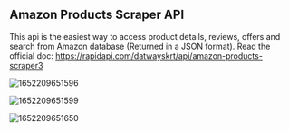## Amazon Products Scraper API
This api is the easiest way to access product details, reviews, offers and search from Amazon database (Returned in a JSON format).
Read the official doc: https://rapidapi.com/datwayskrt/api/amazon-products-scraper3


![1652209651596](https://user-images.githubusercontent.com/49740149/175571608-b78c34d7-c827-4eb5-8ebc-453202b422ff.jpg)

![1652209651599](https://user-images.githubusercontent.com/49740149/175571619-0eb1ae03-f495-4460-8830-ad4a0693ee28.jpg)

![1652209651650](https://user-images.githubusercontent.com/49740149/175571626-20ae7618-2542-4af7-a37e-4ed791051bb9.jpg)
